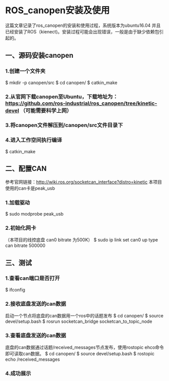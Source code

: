 # ROS_canopen安装及使用
这篇文章记录了ros_canopen的安装和使用过程，系统版本为ubuntu16.04 并且已经安装了ROS（kienect)。安装过程可能会出现错误，一般是由于缺少依赖包引起的。
## 一、源码安装canopen
### 1.创建一个文件夹
$ mkdir -p canopen/src
$ cd canopen/
$ catkin_make
### 2.从官网下载canopen至Ubuntu，下载地址为：https://github.com/ros-industrial/ros_canopen/tree/kinetic-devel （可能需要科学上网）
### 3.将canopen文件解压到/canopen/src文件目录下
### 4.进入工作空间执行编译
$ catkin_make

## 二、配置CAN
参考官网链接：http://wiki.ros.org/socketcan_interface?distro=kinetic 本项目使用的can卡是peak_usb
### 1.加载驱动
$ sudo modprobe peak_usb
### 2.初始化网卡
（本项目的线控底盘 can0 bitrate 为500K）
$ sudo ip link set can0 up type can bitrate 500000

## 三、测试
### 1.查看can端口是否打开
$ ifconfig
### 2.接收底盘发送的can数据
启动一个节点将底盘的can数据用一个ros中的话题发布
$ cd canopen/
$ source devel/setup.bash
$ rosrun socketcan_bridge socketcan_to_topic_node
### 3.查看底盘发送的can数据
底盘的can数据通过话题/received_messages节点发布，使用rostopic ehco命令即可读取can数据。
$ cd canopen/
$ source devel/setup.bash
$ rostopic echo /received_messages

### 4.成功展示
